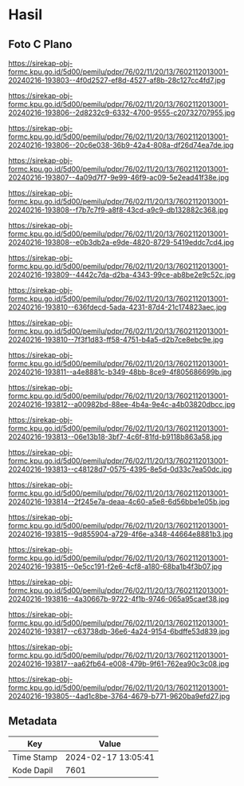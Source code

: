 # Hasil

## Foto C Plano

https://sirekap-obj-formc.kpu.go.id/5d00/pemilu/pdpr/76/02/11/20/13/7602112013001-20240216-193803--4f0d2527-ef8d-4527-af8b-28c127cc4fd7.jpg

https://sirekap-obj-formc.kpu.go.id/5d00/pemilu/pdpr/76/02/11/20/13/7602112013001-20240216-193806--2d8232c9-6332-4700-9555-c20732707955.jpg

https://sirekap-obj-formc.kpu.go.id/5d00/pemilu/pdpr/76/02/11/20/13/7602112013001-20240216-193806--20c6e038-36b9-42a4-808a-df26d74ea7de.jpg

https://sirekap-obj-formc.kpu.go.id/5d00/pemilu/pdpr/76/02/11/20/13/7602112013001-20240216-193807--4a09d7f7-9e99-46f9-ac09-5e2ead41f38e.jpg

https://sirekap-obj-formc.kpu.go.id/5d00/pemilu/pdpr/76/02/11/20/13/7602112013001-20240216-193808--f7b7c7f9-a8f8-43cd-a9c9-db132882c368.jpg

https://sirekap-obj-formc.kpu.go.id/5d00/pemilu/pdpr/76/02/11/20/13/7602112013001-20240216-193808--e0b3db2a-e9de-4820-8729-5419eddc7cd4.jpg

https://sirekap-obj-formc.kpu.go.id/5d00/pemilu/pdpr/76/02/11/20/13/7602112013001-20240216-193809--4442c7da-d2ba-4343-99ce-ab8be2e9c52c.jpg

https://sirekap-obj-formc.kpu.go.id/5d00/pemilu/pdpr/76/02/11/20/13/7602112013001-20240216-193810--636fdecd-5ada-4231-87d4-21c174823aec.jpg

https://sirekap-obj-formc.kpu.go.id/5d00/pemilu/pdpr/76/02/11/20/13/7602112013001-20240216-193810--7f3f1d83-ff58-4751-b4a5-d2b7ce8ebc9e.jpg

https://sirekap-obj-formc.kpu.go.id/5d00/pemilu/pdpr/76/02/11/20/13/7602112013001-20240216-193811--a4e8881c-b349-48bb-8ce9-4f805686699b.jpg

https://sirekap-obj-formc.kpu.go.id/5d00/pemilu/pdpr/76/02/11/20/13/7602112013001-20240216-193812--a00982bd-88ee-4b4a-9e4c-a4b03820dbcc.jpg

https://sirekap-obj-formc.kpu.go.id/5d00/pemilu/pdpr/76/02/11/20/13/7602112013001-20240216-193813--06e13b18-3bf7-4c6f-81fd-b9118b863a58.jpg

https://sirekap-obj-formc.kpu.go.id/5d00/pemilu/pdpr/76/02/11/20/13/7602112013001-20240216-193813--c48128d7-0575-4395-8e5d-0d33c7ea50dc.jpg

https://sirekap-obj-formc.kpu.go.id/5d00/pemilu/pdpr/76/02/11/20/13/7602112013001-20240216-193814--2f245e7a-deaa-4c60-a5e8-6d56bbe1e05b.jpg

https://sirekap-obj-formc.kpu.go.id/5d00/pemilu/pdpr/76/02/11/20/13/7602112013001-20240216-193815--9d855904-a729-4f6e-a348-44664e8881b3.jpg

https://sirekap-obj-formc.kpu.go.id/5d00/pemilu/pdpr/76/02/11/20/13/7602112013001-20240216-193815--0e5cc191-f2e6-4cf8-a180-68ba1b4f3b07.jpg

https://sirekap-obj-formc.kpu.go.id/5d00/pemilu/pdpr/76/02/11/20/13/7602112013001-20240216-193816--4a30667b-9722-4f1b-9746-065a95caef38.jpg

https://sirekap-obj-formc.kpu.go.id/5d00/pemilu/pdpr/76/02/11/20/13/7602112013001-20240216-193817--c63738db-36e6-4a24-9154-6bdffe53d839.jpg

https://sirekap-obj-formc.kpu.go.id/5d00/pemilu/pdpr/76/02/11/20/13/7602112013001-20240216-193817--aa62fb64-e008-479b-9f61-762ea90c3c08.jpg

https://sirekap-obj-formc.kpu.go.id/5d00/pemilu/pdpr/76/02/11/20/13/7602112013001-20240216-193805--4ad1c8be-3764-4679-b771-9620ba9efd27.jpg


## Metadata

| Key        | Value               |
| ---------- | ------------------- |
| Time Stamp | 2024-02-17 13:05:41 |
| Kode Dapil | 7601                |



